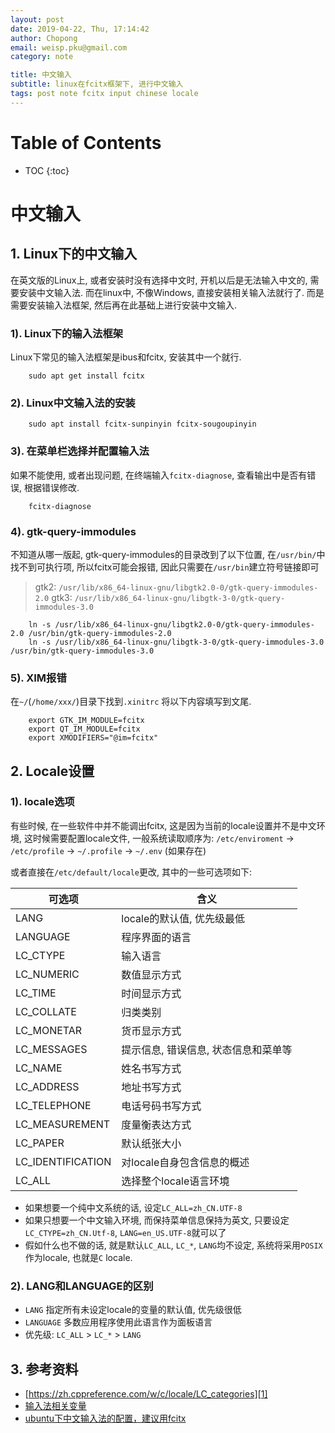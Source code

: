 ```yaml
---
layout: post
date: 2019-04-22, Thu, 17:14:42
author: Chopong
email: weisp.pku@gmail.com
category: note

title: 中文输入
subtitle: linux在fcitx框架下, 进行中文输入
tags: post note fcitx input chinese locale
---
```


# Table of Contents #
* TOC
{:toc}

# 中文输入 #

## 1. Linux下的中文输入 ##

在英文版的Linux上, 或者安装时没有选择中文时, 开机以后是无法输入中文的, 需要安装中文输入法. 而在linux中, 不像Windows, 直接安装相关输入法就行了. 而是需要安装输入法框架, 然后再在此基础上进行安装中文输入.

### 1). Linux下的输入法框架 ###
Linux下常见的输入法框架是ibus和fcitx, 安装其中一个就行.

``` shell
    sudo apt get install fcitx
```

### 2). Linux中文输入法的安装 ###

``` shell
    sudo apt install fcitx-sunpinyin fcitx-sougoupinyin
```

### 3). 在菜单栏选择并配置输入法 ###
如果不能使用, 或者出现问题, 在终端输入`fcitx-diagnose`, 查看输出中是否有错误, 根据错误修改.

``` shell
    fcitx-diagnose
```

### 4). gtk-query-immodules ###

不知道从哪一版起, gtk-query-immodules的目录改到了以下位置, 在`/usr/bin/`中找不到可执行项, 所以fcitx可能会报错, 因此只需要在`/usr/bin`建立符号链接即可
> gtk2: `/usr/lib/x86_64-linux-gnu/libgtk2.0-0/gtk-query-immodules-2.0`
> gtk3: `/usr/lib/x86_64-linux-gnu/libgtk-3-0/gtk-query-immodules-3.0`

``` shell
    ln -s /usr/lib/x86_64-linux-gnu/libgtk2.0-0/gtk-query-immodules-2.0 /usr/bin/gtk-query-immodules-2.0
    ln -s /usr/lib/x86_64-linux-gnu/libgtk-3-0/gtk-query-immodules-3.0 /usr/bin/gtk-query-immodules-3.0
```

### 5). XIM报错 ###

在`~/`(`/home/xxx/`)目录下找到`.xinitrc` 将以下内容填写到文尾.

``` shell
    export GTK_IM_MODULE=fcitx
    export QT_IM_MODULE=fcitx
    export XMODIFIERS="@im=fcitx"
```

## 2. Locale设置 ##

### 1). locale选项 ###

有些时候, 在一些软件中并不能调出fcitx, 这是因为当前的locale设置并不是中文环境, 这时候需要配置locale文件, 一般系统读取顺序为: `/etc/enviroment` -> `/etc/profile` -> `~/.profile` -> `~/.env` (如果存在)

或者直接在`/etc/default/locale`更改, 其中的一些可选项如下:

| 可选项             | 含义                                 |
|--------------------|--------------------------------------|
| LANG               | locale的默认值, 优先级最低           |
| LANGUAGE           | 程序界面的语言                       |
| LC\_CTYPE          | 输入语言                             |
| LC\_NUMERIC        | 数值显示方式                         |
| LC\_TIME           | 时间显示方式                         |
| LC\_COLLATE        | 归类类别                             |
| LC\_MONETAR        | 货币显示方式                         |
| LC\_MESSAGES       | 提示信息, 错误信息, 状态信息和菜单等 |
| LC\_NAME           | 姓名书写方式                         |
| LC\_ADDRESS        | 地址书写方式                         |
| LC\_TELEPHONE      | 电话号码书写方式                     |
| LC\_MEASUREMENT    | 度量衡表达方式                       |
| LC\_PAPER          | 默认纸张大小                         |
| LC\_IDENTIFICATION | 对locale自身包含信息的概述           |
| LC\_ALL            | 选择整个locale语言环境               |

* 如果想要一个纯中文系统的话, 设定`LC_ALL=zh_CN.UTF-8`
* 如果只想要一个中文输入环境, 而保持菜单信息保持为英文, 只要设定`LC_CTYPE=zh_CN.Utf-8`, `LANG=en_US.UTF-8`就可以了
* 假如什么也不做的话, 就是默认`LC_ALL`, `LC_*`, `LANG`均不设定, 系统将采用`POSIX`作为locale, 也就是`C` locale.

### 2). LANG和LANGUAGE的区别 ###

* `LANG` 指定所有未设定locale的变量的默认值, 优先级很低
* `LANGUAGE` 多数应用程序使用此语言作为面板语言
* 优先级: `LC_ALL` > `LC_*` > `LANG`

## 3. 参考资料 ##

* [https://zh.cppreference.com/w/c/locale/LC_categories][1]
* [输入法相关变量][2]
* [ubuntu下中文输入法的配置，建议用fcitx][3]


[1]:https://zh.cppreference.com/w/c/locale/LC_categories
[2]:https://fcitx-im.org/wiki/Input_method_related_environment_variables/zh-hans
[3]:https://www.cnblogs.com/zxc2man/p/4586136.html
